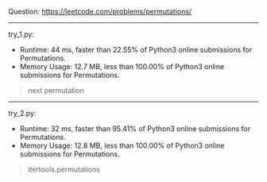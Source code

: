 Question: https://leetcode.com/problems/permutations/

---

try_1.py:
* Runtime: 44 ms, faster than 22.55% of Python3 online submissions for Permutations.
* Memory Usage: 12.7 MB, less than 100.00% of Python3 online submissions for Permutations.

> next permutation

---

try_2.py:
* Runtime: 32 ms, faster than 95.41% of Python3 online submissions for Permutations.
* Memory Usage: 12.8 MB, less than 100.00% of Python3 online submissions for Permutations.

> itertools.permutations
